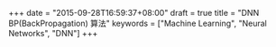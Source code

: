 +++
date = "2015-09-28T16:59:37+08:00"
draft = true
title = "DNN BP(BackPropagation) 算法"
keywords = ["Machine Learning", "Neural Networks", "DNN"]
+++

